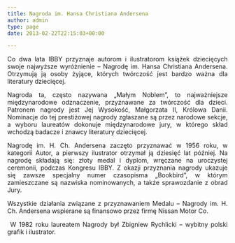 ```yaml
---
title: Nagroda im. Hansa Christiana Andersena
author: admin
type: page
date: 2013-02-22T22:15:03+00:00

---
```

<p style="text-align: justify;">
  Co dwa lata IBBY przyznaje autorom i ilustratorom książek dziecięcych swoje najwyższe wyróżnienie &#8211; Nagrodę im. Hansa Christiana Andersena. Otrzymują ją osoby żyjące, których twórczość jest bardzo ważna dla literatury dziecięcej.
</p>

<p style="text-align: justify;">
  Nagroda ta, często nazywana &#8222;Małym Noblem&#8221;, to najważniejsze międzynarodowe odznaczenie, przyznawane za twórczość dla dzieci. Patronem nagrody jest Jej Wysokość, Małgorzata II, Królowa Danii. Nominacje do tej prestiżowej nagrody zgłaszane są przez narodowe sekcje, a wyboru laureatów dokonuje międzynarodowe jury, w którego skład wchodzą badacze i znawcy literatury dziecięcej.
</p>

<p style="text-align: justify;">
  Nagrodę im. H. Ch. Andersena zaczęto przyznawać w 1956 roku, w kategorii Autor, a pierwszy ilustrator otrzymał ją dziesięć lat później. Na nagrodę składają się: złoty medal i dyplom, wręczane na uroczystej ceremonii, podczas Kongresu IBBY. Z okazji przyznania nagrody ukazuje się zawsze specjalny numer czasopisma &#8222;Bookbird&#8221;, w którym zamieszczane są nazwiska nominowanych, a także sprawozdanie z obrad Jury.
</p>

<p style="text-align: justify;">
  Wszystkie działania związane z przyznawaniem Medalu &#8211; Nagrody im. H. Ch. Andersena wspierane są finansowo przez firmę Nissan Motor Co.
</p>

<p style="text-align: justify;">
   W 1982 roku laureatem Nagrody był Zbigniew Rychlicki &#8211; wybitny polski grafik i ilustrator.
</p>

<p style="text-align: justify;">
   
</p>